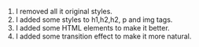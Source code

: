1. I removed all it original styles.
2. I added some styles to h1,h2,h2, p and img tags.
3. I added some HTML elements to make it better.
4. I added some transition effect to make it more natural.
